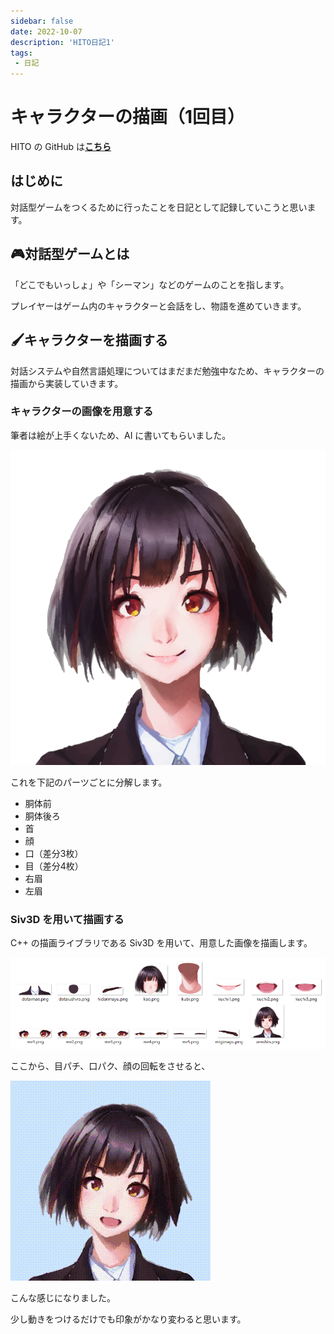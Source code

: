 ```yaml
---
sidebar: false
date: 2022-10-07
description: 'HITO日記1'
tags:
 - 日記
---
```


# キャラクターの描画（1回目）
HITO の GitHub は[**こちら**](https://github.com/guinpen98/HITO)

## はじめに

対話型ゲームをつくるために行ったことを日記として記録していこうと思います。

## 🎮対話型ゲームとは

「どこでもいっしょ」や「シーマン」などのゲームのことを指します。

プレイヤーはゲーム内のキャラクターと会話をし、物語を進めていきます。

## 🖌キャラクターを描画する

対話システムや自然言語処理についてはまだまだ勉強中なため、キャラクターの描画から実装していきます。

### キャラクターの画像を用意する

筆者は絵が上手くないため、AI に書いてもらいました。

![写真](../.vuepress/public/imgs/articles/HITO-diary/1/1.png)

これを下記のパーツごとに分解します。

- 胴体前
- 胴体後ろ
- 首
- 顔
- 口（差分3枚）
- 目（差分4枚）
- 右眉
- 左眉

### Siv3D を用いて描画する

C++ の描画ライブラリである Siv3D を用いて、用意した画像を描画します。

![画像](../.vuepress/public/imgs/articles/HITO-diary/1/2.png)

ここから、目パチ、口パク、顔の回転をさせると、

![gif](../.vuepress/public/imgs/articles/HITO-diary/1/3.gif)

こんな感じになりました。

少し動きをつけるだけでも印象がかなり変わると思います。